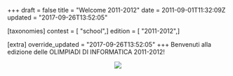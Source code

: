 +++
draft = false
title = "Welcome 2011-2012"
date = 2011-09-01T11:32:09Z
updated = "2017-09-26T13:52:05"

[taxonomies]
contest = [ "school",]
edition = [ "2011-2012",]

[extra]
override_updated = "2017-09-26T13:52:05"
+++
Benvenuti alla edizione delle OLIMPIADI DI INFORMATICA 2011-2012!

<div style="text-align: center;">

![](/images/uploads/edizione2011-2012.png)

</div>
